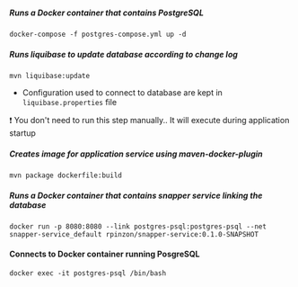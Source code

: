 ##### Runs a Docker container that contains PostgreSQL
`docker-compose -f postgres-compose.yml up -d`

##### Runs liquibase to update database according to change log
`mvn liquibase:update`

- Configuration used to connect to database are kept in `liquibase.properties` file

:exclamation: You don't need to run this step manually.. It will execute during application startup

##### Creates image for application service using maven-docker-plugin
`mvn package dockerfile:build`

##### Runs a Docker container that contains snapper service linking the database
`docker run -p 8080:8080 --link postgres-psql:postgres-psql --net snapper-service_default rpinzon/snapper-service:0.1.0-SNAPSHOT` 

#### Connects to Docker container running PosgreSQL
`docker exec -it postgres-psql /bin/bash`

